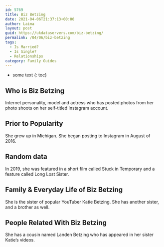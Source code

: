 ```yaml
---
id: 5769
title: Biz Betzing
date: 2021-04-06T21:37:13+00:00
author: Laima
layout: post
guid: https://ukdataservers.com/biz-betzing/
permalink: /04/06/biz-betzing
tags:
  - Is Married?
  - Is Single?
  - Relationships
category: Family Guides
---
```


* some text
{: toc}


## Who is Biz Betzing
                  
                  
                  
Internet personality, model and actress who has posted photos from her photo shoots on her self-titled Instagram account. 
                  
              
            
              
            
                
                
                
## Prior to Popularity
                  
                  
                  
She grew up in Michigan. She began posting to Instagram in August of 2016.
                  
              
            
              
            
                
                
                
## Random data
                  
                  
                  
In 2019, she was featured in a short film called Stuck in Temporary and a feature called Long Lost Sister.
                  
              
            
              
            
                
                
                
## Family & Everyday Life of Biz Betzing
                  
                  
                  
She is the sister of popular YouTuber Katie Betzing. She has another sister, and a brother as well.
                  
              
            
              
            
                
                
                
## People Related With Biz Betzing
                  
                  
                  
She has a cousin named Landen Betzing who has appeared in her sister Katie&#8217;s videos.
                  
              
            
              
            
                
              
            
              
              
            
            
              
            
          
          
          